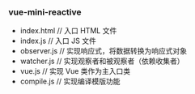 ### vue-mini-reactive  
  - index.html   // 入口 HTML 文件  
  - index.js     // 入口 JS 文件  
  - observer.js  // 实现响应式，将数据转换为响应式对象  
  - watcher.js   // 实现观察者和被观察者（依赖收集者）  
  - vue.js       // 实现 Vue 类作为主入口类  
  - compile.js   // 实现编译模版功能  
